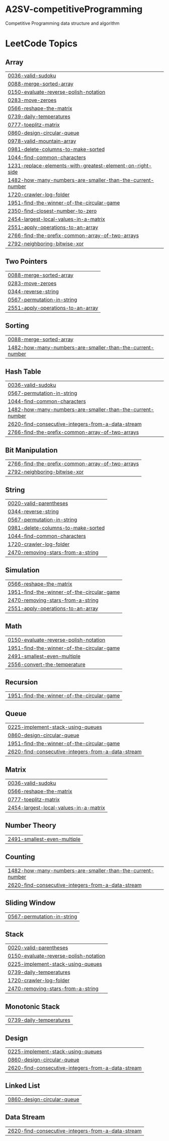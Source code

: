 # A2SV-competitiveProgramming
Competitive Programming data structure and algorithm 

<!---LeetCode Topics Start-->
# LeetCode Topics
## Array
|  |
| ------- |
| [0036-valid-sudoku](https://github.com/Tesfamariam-21/A2SV--CompetitiveProgramming/tree/master/0036-valid-sudoku) |
| [0088-merge-sorted-array](https://github.com/Tesfamariam-21/A2SV--CompetitiveProgramming/tree/master/0088-merge-sorted-array) |
| [0150-evaluate-reverse-polish-notation](https://github.com/Tesfamariam-21/A2SV--CompetitiveProgramming/tree/master/0150-evaluate-reverse-polish-notation) |
| [0283-move-zeroes](https://github.com/Tesfamariam-21/A2SV--CompetitiveProgramming/tree/master/0283-move-zeroes) |
| [0566-reshape-the-matrix](https://github.com/Tesfamariam-21/A2SV--CompetitiveProgramming/tree/master/0566-reshape-the-matrix) |
| [0739-daily-temperatures](https://github.com/Tesfamariam-21/A2SV--CompetitiveProgramming/tree/master/0739-daily-temperatures) |
| [0777-toeplitz-matrix](https://github.com/Tesfamariam-21/A2SV--CompetitiveProgramming/tree/master/0777-toeplitz-matrix) |
| [0860-design-circular-queue](https://github.com/Tesfamariam-21/A2SV--CompetitiveProgramming/tree/master/0860-design-circular-queue) |
| [0978-valid-mountain-array](https://github.com/Tesfamariam-21/A2SV--CompetitiveProgramming/tree/master/0978-valid-mountain-array) |
| [0981-delete-columns-to-make-sorted](https://github.com/Tesfamariam-21/A2SV--CompetitiveProgramming/tree/master/0981-delete-columns-to-make-sorted) |
| [1044-find-common-characters](https://github.com/Tesfamariam-21/A2SV--CompetitiveProgramming/tree/master/1044-find-common-characters) |
| [1231-replace-elements-with-greatest-element-on-right-side](https://github.com/Tesfamariam-21/A2SV--CompetitiveProgramming/tree/master/1231-replace-elements-with-greatest-element-on-right-side) |
| [1482-how-many-numbers-are-smaller-than-the-current-number](https://github.com/Tesfamariam-21/A2SV--CompetitiveProgramming/tree/master/1482-how-many-numbers-are-smaller-than-the-current-number) |
| [1720-crawler-log-folder](https://github.com/Tesfamariam-21/A2SV--CompetitiveProgramming/tree/master/1720-crawler-log-folder) |
| [1951-find-the-winner-of-the-circular-game](https://github.com/Tesfamariam-21/A2SV--CompetitiveProgramming/tree/master/1951-find-the-winner-of-the-circular-game) |
| [2350-find-closest-number-to-zero](https://github.com/Tesfamariam-21/A2SV--CompetitiveProgramming/tree/master/2350-find-closest-number-to-zero) |
| [2454-largest-local-values-in-a-matrix](https://github.com/Tesfamariam-21/A2SV--CompetitiveProgramming/tree/master/2454-largest-local-values-in-a-matrix) |
| [2551-apply-operations-to-an-array](https://github.com/Tesfamariam-21/A2SV--CompetitiveProgramming/tree/master/2551-apply-operations-to-an-array) |
| [2766-find-the-prefix-common-array-of-two-arrays](https://github.com/Tesfamariam-21/A2SV--CompetitiveProgramming/tree/master/2766-find-the-prefix-common-array-of-two-arrays) |
| [2792-neighboring-bitwise-xor](https://github.com/Tesfamariam-21/A2SV--CompetitiveProgramming/tree/master/2792-neighboring-bitwise-xor) |
## Two Pointers
|  |
| ------- |
| [0088-merge-sorted-array](https://github.com/Tesfamariam-21/A2SV--CompetitiveProgramming/tree/master/0088-merge-sorted-array) |
| [0283-move-zeroes](https://github.com/Tesfamariam-21/A2SV--CompetitiveProgramming/tree/master/0283-move-zeroes) |
| [0344-reverse-string](https://github.com/Tesfamariam-21/A2SV--CompetitiveProgramming/tree/master/0344-reverse-string) |
| [0567-permutation-in-string](https://github.com/Tesfamariam-21/A2SV--CompetitiveProgramming/tree/master/0567-permutation-in-string) |
| [2551-apply-operations-to-an-array](https://github.com/Tesfamariam-21/A2SV--CompetitiveProgramming/tree/master/2551-apply-operations-to-an-array) |
## Sorting
|  |
| ------- |
| [0088-merge-sorted-array](https://github.com/Tesfamariam-21/A2SV--CompetitiveProgramming/tree/master/0088-merge-sorted-array) |
| [1482-how-many-numbers-are-smaller-than-the-current-number](https://github.com/Tesfamariam-21/A2SV--CompetitiveProgramming/tree/master/1482-how-many-numbers-are-smaller-than-the-current-number) |
## Hash Table
|  |
| ------- |
| [0036-valid-sudoku](https://github.com/Tesfamariam-21/A2SV--CompetitiveProgramming/tree/master/0036-valid-sudoku) |
| [0567-permutation-in-string](https://github.com/Tesfamariam-21/A2SV--CompetitiveProgramming/tree/master/0567-permutation-in-string) |
| [1044-find-common-characters](https://github.com/Tesfamariam-21/A2SV--CompetitiveProgramming/tree/master/1044-find-common-characters) |
| [1482-how-many-numbers-are-smaller-than-the-current-number](https://github.com/Tesfamariam-21/A2SV--CompetitiveProgramming/tree/master/1482-how-many-numbers-are-smaller-than-the-current-number) |
| [2620-find-consecutive-integers-from-a-data-stream](https://github.com/Tesfamariam-21/A2SV--CompetitiveProgramming/tree/master/2620-find-consecutive-integers-from-a-data-stream) |
| [2766-find-the-prefix-common-array-of-two-arrays](https://github.com/Tesfamariam-21/A2SV--CompetitiveProgramming/tree/master/2766-find-the-prefix-common-array-of-two-arrays) |
## Bit Manipulation
|  |
| ------- |
| [2766-find-the-prefix-common-array-of-two-arrays](https://github.com/Tesfamariam-21/A2SV--CompetitiveProgramming/tree/master/2766-find-the-prefix-common-array-of-two-arrays) |
| [2792-neighboring-bitwise-xor](https://github.com/Tesfamariam-21/A2SV--CompetitiveProgramming/tree/master/2792-neighboring-bitwise-xor) |
## String
|  |
| ------- |
| [0020-valid-parentheses](https://github.com/Tesfamariam-21/A2SV--CompetitiveProgramming/tree/master/0020-valid-parentheses) |
| [0344-reverse-string](https://github.com/Tesfamariam-21/A2SV--CompetitiveProgramming/tree/master/0344-reverse-string) |
| [0567-permutation-in-string](https://github.com/Tesfamariam-21/A2SV--CompetitiveProgramming/tree/master/0567-permutation-in-string) |
| [0981-delete-columns-to-make-sorted](https://github.com/Tesfamariam-21/A2SV--CompetitiveProgramming/tree/master/0981-delete-columns-to-make-sorted) |
| [1044-find-common-characters](https://github.com/Tesfamariam-21/A2SV--CompetitiveProgramming/tree/master/1044-find-common-characters) |
| [1720-crawler-log-folder](https://github.com/Tesfamariam-21/A2SV--CompetitiveProgramming/tree/master/1720-crawler-log-folder) |
| [2470-removing-stars-from-a-string](https://github.com/Tesfamariam-21/A2SV--CompetitiveProgramming/tree/master/2470-removing-stars-from-a-string) |
## Simulation
|  |
| ------- |
| [0566-reshape-the-matrix](https://github.com/Tesfamariam-21/A2SV--CompetitiveProgramming/tree/master/0566-reshape-the-matrix) |
| [1951-find-the-winner-of-the-circular-game](https://github.com/Tesfamariam-21/A2SV--CompetitiveProgramming/tree/master/1951-find-the-winner-of-the-circular-game) |
| [2470-removing-stars-from-a-string](https://github.com/Tesfamariam-21/A2SV--CompetitiveProgramming/tree/master/2470-removing-stars-from-a-string) |
| [2551-apply-operations-to-an-array](https://github.com/Tesfamariam-21/A2SV--CompetitiveProgramming/tree/master/2551-apply-operations-to-an-array) |
## Math
|  |
| ------- |
| [0150-evaluate-reverse-polish-notation](https://github.com/Tesfamariam-21/A2SV--CompetitiveProgramming/tree/master/0150-evaluate-reverse-polish-notation) |
| [1951-find-the-winner-of-the-circular-game](https://github.com/Tesfamariam-21/A2SV--CompetitiveProgramming/tree/master/1951-find-the-winner-of-the-circular-game) |
| [2491-smallest-even-multiple](https://github.com/Tesfamariam-21/A2SV--CompetitiveProgramming/tree/master/2491-smallest-even-multiple) |
| [2556-convert-the-temperature](https://github.com/Tesfamariam-21/A2SV--CompetitiveProgramming/tree/master/2556-convert-the-temperature) |
## Recursion
|  |
| ------- |
| [1951-find-the-winner-of-the-circular-game](https://github.com/Tesfamariam-21/A2SV--CompetitiveProgramming/tree/master/1951-find-the-winner-of-the-circular-game) |
## Queue
|  |
| ------- |
| [0225-implement-stack-using-queues](https://github.com/Tesfamariam-21/A2SV--CompetitiveProgramming/tree/master/0225-implement-stack-using-queues) |
| [0860-design-circular-queue](https://github.com/Tesfamariam-21/A2SV--CompetitiveProgramming/tree/master/0860-design-circular-queue) |
| [1951-find-the-winner-of-the-circular-game](https://github.com/Tesfamariam-21/A2SV--CompetitiveProgramming/tree/master/1951-find-the-winner-of-the-circular-game) |
| [2620-find-consecutive-integers-from-a-data-stream](https://github.com/Tesfamariam-21/A2SV--CompetitiveProgramming/tree/master/2620-find-consecutive-integers-from-a-data-stream) |
## Matrix
|  |
| ------- |
| [0036-valid-sudoku](https://github.com/Tesfamariam-21/A2SV--CompetitiveProgramming/tree/master/0036-valid-sudoku) |
| [0566-reshape-the-matrix](https://github.com/Tesfamariam-21/A2SV--CompetitiveProgramming/tree/master/0566-reshape-the-matrix) |
| [0777-toeplitz-matrix](https://github.com/Tesfamariam-21/A2SV--CompetitiveProgramming/tree/master/0777-toeplitz-matrix) |
| [2454-largest-local-values-in-a-matrix](https://github.com/Tesfamariam-21/A2SV--CompetitiveProgramming/tree/master/2454-largest-local-values-in-a-matrix) |
## Number Theory
|  |
| ------- |
| [2491-smallest-even-multiple](https://github.com/Tesfamariam-21/A2SV--CompetitiveProgramming/tree/master/2491-smallest-even-multiple) |
## Counting
|  |
| ------- |
| [1482-how-many-numbers-are-smaller-than-the-current-number](https://github.com/Tesfamariam-21/A2SV--CompetitiveProgramming/tree/master/1482-how-many-numbers-are-smaller-than-the-current-number) |
| [2620-find-consecutive-integers-from-a-data-stream](https://github.com/Tesfamariam-21/A2SV--CompetitiveProgramming/tree/master/2620-find-consecutive-integers-from-a-data-stream) |
## Sliding Window
|  |
| ------- |
| [0567-permutation-in-string](https://github.com/Tesfamariam-21/A2SV--CompetitiveProgramming/tree/master/0567-permutation-in-string) |
## Stack
|  |
| ------- |
| [0020-valid-parentheses](https://github.com/Tesfamariam-21/A2SV--CompetitiveProgramming/tree/master/0020-valid-parentheses) |
| [0150-evaluate-reverse-polish-notation](https://github.com/Tesfamariam-21/A2SV--CompetitiveProgramming/tree/master/0150-evaluate-reverse-polish-notation) |
| [0225-implement-stack-using-queues](https://github.com/Tesfamariam-21/A2SV--CompetitiveProgramming/tree/master/0225-implement-stack-using-queues) |
| [0739-daily-temperatures](https://github.com/Tesfamariam-21/A2SV--CompetitiveProgramming/tree/master/0739-daily-temperatures) |
| [1720-crawler-log-folder](https://github.com/Tesfamariam-21/A2SV--CompetitiveProgramming/tree/master/1720-crawler-log-folder) |
| [2470-removing-stars-from-a-string](https://github.com/Tesfamariam-21/A2SV--CompetitiveProgramming/tree/master/2470-removing-stars-from-a-string) |
## Monotonic Stack
|  |
| ------- |
| [0739-daily-temperatures](https://github.com/Tesfamariam-21/A2SV--CompetitiveProgramming/tree/master/0739-daily-temperatures) |
## Design
|  |
| ------- |
| [0225-implement-stack-using-queues](https://github.com/Tesfamariam-21/A2SV--CompetitiveProgramming/tree/master/0225-implement-stack-using-queues) |
| [0860-design-circular-queue](https://github.com/Tesfamariam-21/A2SV--CompetitiveProgramming/tree/master/0860-design-circular-queue) |
| [2620-find-consecutive-integers-from-a-data-stream](https://github.com/Tesfamariam-21/A2SV--CompetitiveProgramming/tree/master/2620-find-consecutive-integers-from-a-data-stream) |
## Linked List
|  |
| ------- |
| [0860-design-circular-queue](https://github.com/Tesfamariam-21/A2SV--CompetitiveProgramming/tree/master/0860-design-circular-queue) |
## Data Stream
|  |
| ------- |
| [2620-find-consecutive-integers-from-a-data-stream](https://github.com/Tesfamariam-21/A2SV--CompetitiveProgramming/tree/master/2620-find-consecutive-integers-from-a-data-stream) |
<!---LeetCode Topics End-->